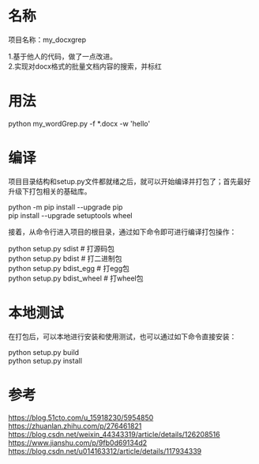 # 名称
项目名称：my_docxgrep  

1.基于他人的代码，做了一点改进。  
2.实现对docx格式的批量文档内容的搜索，并标红

# 用法
python my_wordGrep.py  -f *.docx -w 'hello'

# 编译

项目目录结构和setup.py文件都就绪之后，就可以开始编译并打包了；首先最好升级下打包相关的基础库。  

python -m pip install --upgrade pip  
pip install --upgrade setuptools wheel  

接着，从命令行进入项目的根目录，通过如下命令即可进行编译打包操作：  

python setup.py sdist       # 打源码包  
python setup.py bdist       # 打二进制包  
python setup.py bdist_egg       # 打egg包  
python setup.py bdist_wheel     # 打wheel包  

# 本地测试
在打包后，可以本地进行安装和使用测试，也可以通过如下命令直接安装：  

python setup.py build  
python setup.py install  

# 参考
https://blog.51cto.com/u_15918230/5954850  
https://zhuanlan.zhihu.com/p/276461821  
https://blog.csdn.net/weixin_44343319/article/details/126208516  
https://www.jianshu.com/p/9fb0d69134d2  
https://blog.csdn.net/u014163312/article/details/117934339  
